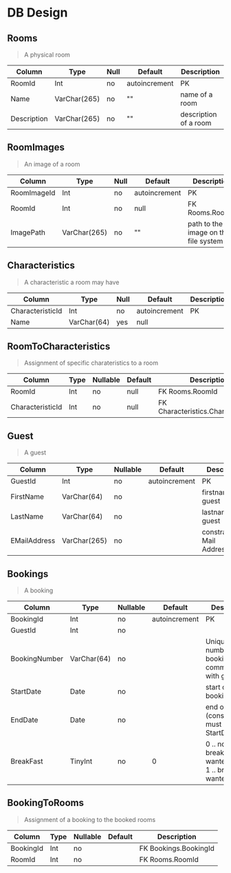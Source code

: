 # DB Design

## Rooms
> A physical room

| Column      | Type         | Null | Default       | Description           | 
|-------------|--------------|------|---------------|-----------------------|
| RoomId      | Int          | no   | autoincrement | PK                    |
| Name        | VarChar(265) | no   | ""            | name of a room        |
| Description | VarChar(265) | no   | ""            | description of a room |

## RoomImages
> An image of a room

| Column      | Type         | Null | Default       | Description                          | 
|-------------|--------------|------|---------------|--------------------------------------|
| RoomImageId | Int          | no   | autoincrement | PK                                   |
| RoomId      | Int          | no   | null          | FK Rooms.RoomId                      |
| ImagePath   | VarChar(265) | no   | ""            | path to the image on the file system |

## Characteristics
> A characteristic a room may have

| Column           | Type        | Null | Default       | Description | 
|------------------|-------------|------|---------------|-------------|
| CharacteristicId | Int         | no   | autoincrement | PK          |
| Name             | VarChar(64) | yes  | null          |             |

## RoomToCharacteristics
> Assignment of specific charateristics to a room

| Column           | Type | Nullable | Default | Description                         | 
|------------------|------|----------|---------|-------------------------------------|
| RoomId           | Int  | no       | null    | FK Rooms.RoomId                     |
| CharacteristicId | Int  | no       | null    | FK Characteristics.CharacteristicId |

## Guest
> A guest

| Column       | Type         | Nullable | Default       | Description                      | 
|--------------|--------------|----------|---------------|----------------------------------|
| GuestId      | Int          | no       | autoincrement | PK                               |
| FirstName    | VarChar(64)  | no       |               | firstname of guest               |
| LastName     | VarChar(64)  | no       |               | lastname of guest                |
| EMailAddress | VarChar(265) | no       |               | constraint: E-Mail Addressformat |

## Bookings
> A booking

| Column        | Type        | Nullable | Default       | Description                                                 | 
|---------------|-------------|----------|---------------|-------------------------------------------------------------|
| BookingId     | Int         | no       | autoincrement | PK                                                          |
| GuestId       | Int         | no       |               |                                                             |
| BookingNumber | VarChar(64) | no       |               | UniqueKey, number of a booking for communication with guest |
| StartDate     | Date        | no       |               | start of booking                                            |
| EndDate       | Date        | no       |               | end of booking (constraint must be after StartDate)         |
| BreakFast     | TinyInt     | no       | 0             | 0 .. no breakfast wanted<br/>1 .. breakfast wanted          |

## BookingToRooms
> Assignment of a booking to the booked rooms

| Column    | Type | Nullable | Default | Description           | 
|-----------|------|----------|---------|-----------------------|
| BookingId | Int  | no       |         | FK Bookings.BookingId |
| RoomId    | Int  | no       |         | FK Rooms.RoomId       |